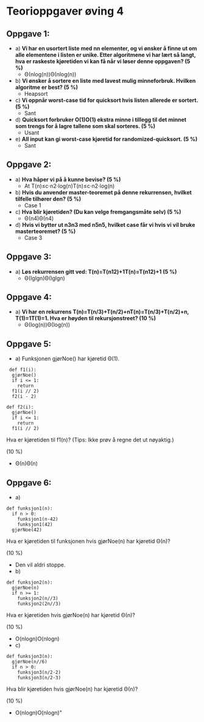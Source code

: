 # Teorioppgaver øving 4
## Oppgave 1:
 - a) **Vi har en usortert liste med nn elementer, og vi ønsker å finne ut om alle elementene i listen er unike. Etter algoritmene vi har lært så langt, hva er raskeste kjøretiden vi kan få når vi løser denne oppgaven? (5 %)**
   - Θ(nlog(n))Θ(nlog⁡(n))
 - b) **Vi ønsker å sortere en liste med lavest mulig minneforbruk. Hvilken algoritme er best? (5 %)**
   - Heapsort
 - c) **Vi oppnår worst-case tid for quicksort hvis listen allerede er sortert. (5 %)**
   - Sant
 - d) **Quicksort forbruker O(1)O(1) ekstra minne i tillegg til det minnet som trengs for å lagre tallene som skal sorteres. (5 %)**
   - Usant
 - e) **All input kan gi worst-case kjøretid for randomized-quicksort. (5 %)**
   - Sant

## Oppgave 2:
 - a) **Hva håper vi på å kunne bevise? (5 %)**
   - At T(n)≤c⋅n2⋅log(n)T(n)≤c⋅n2⋅log⁡(n)
 - b) **Hvis du anvender master-teoremet på denne rekurrensen, hvilket tilfelle tilhører den? (5 %)**
   - Case 1
 - c) **Hva blir kjøretiden? (Du kan velge fremgangsmåte selv) (5 %)**
   - Θ(n4)Θ(n4)
 - d) **Hvis vi bytter ut n3n3 med n5n5, hvilket case får vi hvis vi vil bruke masterteoremet? (5 %)**
   - Case 3

## Oppgave 3:
 - a) **Løs rekurrensen gitt ved: T(n)=T(n12)+1T(n)=T(n12)+1 (5 %)**
   - Θ(lglgn)Θ(lg⁡lg⁡n)

## Oppgave 4:
 - a) **Vi har en rekurrens T(n)=T(n/3)+T(n/2)+nT(n)=T(n/3)+T(n/2)+n, T(1)=1T(1)=1. Hva er høyden til rekursjonstreet? (10 %)**
   - Θ(log(n))Θ(log⁡(n))

## Oppgave 5:
 - a)
Funksjonen gjørNoe() har kjøretid Θ(1).

```
 def f1(i):
  gjørNoe()
  if i <= 1:
    return
  f1(i // 2)
  f2(i - 2)

def f2(i):
  gjørNoe()
  if i <= 1:
    return
  f1(i // 2)
```
Hva er kjøretiden til f1(n)? (Tips: Ikke prøv å regne det ut nøyaktig.)

(10 %)
   - Θ(n)Θ(n)

## Oppgave 6:
 - a)
```
def funksjon1(n):
  if n > 0:
    funksjon1(n-42)
    funksjon1(42)
  gjørNoe(42)
```
Hva er kjøretiden til funksjonen hvis gjørNoe(n) har kjøretid Θ(n)?

(10 %)
   - Den vil aldri stoppe.
 - b)
```
def funksjon2(n):
  gjørNoe(n)
  if n >= 1:
    funksjon2(n//3)
    funksjon2(2n//3)
```
Hva er kjøretiden hvis gjørNoe(n) har kjøretid Θ(n)?

(10 %)
   - O(nlogn)O(nlog⁡n)
 - c)
```
def funksjon3(n):
  gjørNoe(n//6)
  if n > 0:
    funksjon3(n/2-2)
    funksjon3(n/2-3)
```
Hva blir kjøretiden hvis gjørNoe(n) har kjøretid Θ(n)?

(10 %)
   - O(nlogn)O(nlog⁡n)"

